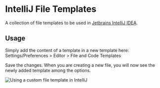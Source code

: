 # IntelliJ File Templates #
A collection of file templates to be used in [Jetbrains IntelliJ IDEA](https://www.jetbrains.com/idea/).

## Usage ##
Simply add the content of a template in a new template here:
Settings/Preferences > Editor > File and Code Templates

Save the changes. When you are creating a new file, you will now see the newly added template among the options.

![Using a custom file template in IntelliJ](https://user-images.githubusercontent.com/6588019/71401756-11a9a080-262b-11ea-9209-dfeb2188f0ba.png)